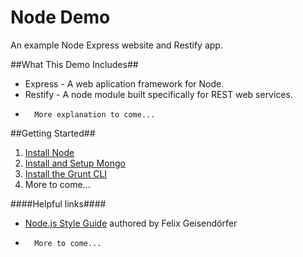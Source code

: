 Node Demo
====

An example Node Express website and Restify app.

##What This Demo Includes##

*   Express - A web aplication framework for Node.
*   Restify - A node module built specifically for REST web services.
*		More explanation to come...

##Getting Started##

1. [Install Node](http://nodejs.org/download/ "Install Node")
2. [Install and Setup Mongo](http://docs.mongodb.org/manual/installation/ "Install and Setup Mongo")
3. [Install the Grunt CLI](http://gruntjs.com/getting-started "Grunt | Getting Started")
4. More to come...

####Helpful links####

*   [Node.js Style Guide](https://github.com/felixge/node-style-guide "Node.js Style Guide") authored by Felix Geisendörfer
*		More to come...
